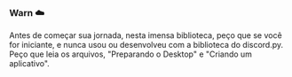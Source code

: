 ### Warn ☁️

Antes de começar sua jornada, nesta imensa biblioteca, peço que se você for
iniciante, e nunca usou ou desenvolveu com a biblioteca do discord.py. Peço
que leia os arquivos, "Preparando o Desktop" e "Criando um aplicativo".
